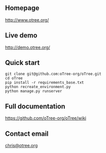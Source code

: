 ## Homepage
http://www.otree.org/

## Live demo
http://demo.otree.org/

## Quick start

    git clone git@github.com:oTree-org/oTree.git
    cd oTree
    pip install -r requirements_base.txt
    python recreate_environment.py
    python manage.py runserver

## Full documentation
https://github.com/oTree-org/oTree/wiki

## Contact email
chris@otree.org
